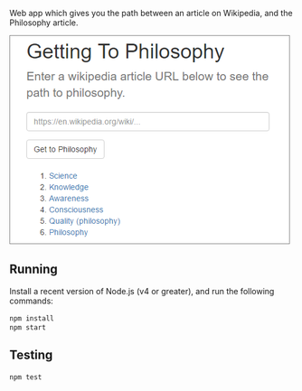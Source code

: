 Web app which gives you the path between an article on Wikipedia, and the Philosophy article.

![screenshot](screenshot.png)

## Running

Install a recent version of Node.js (v4 or greater), and run the following commands:

```
npm install
npm start
```

## Testing

```
npm test
```

